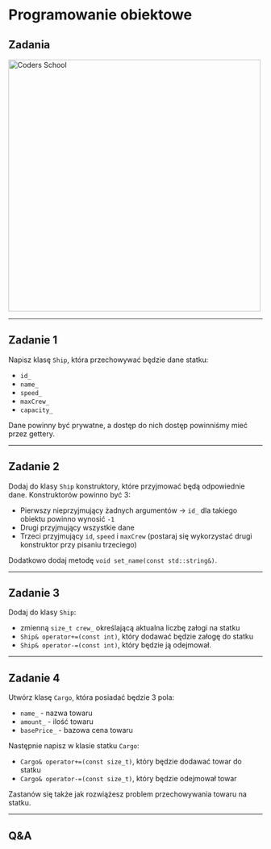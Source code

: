 <!-- .slide: data-background="#111111" -->

# Programowanie obiektowe

## Zadania

<a href="https://coders.school">
    <img width="500" data-src="../coders_school_logo.png" alt="Coders School" class="plain">
</a>

___

## Zadanie 1

Napisz klasę `Ship`, która przechowywać będzie dane statku:

* `id_`
* `name_`
* `speed_`
* `maxCrew_`
* `capacity_`

Dane powinny być prywatne, a dostęp do nich dostęp powinniśmy mieć przez gettery.

___

## Zadanie 2

Dodaj do klasy `Ship` konstruktory, które przyjmować będą odpowiednie dane. Konstruktorów powinno być 3:

* Pierwszy nieprzyjmujący żadnych argumentów -> `id_` dla takiego obiektu powinno wynosić `-1`
* Drugi przyjmujący wszystkie dane
* Trzeci przyjmujący `id`, `speed` i `maxCrew` (postaraj się wykorzystać drugi konstruktor przy pisaniu trzeciego)

Dodatkowo dodaj metodę `void set_name(const std::string&)`.

___

## Zadanie 3

Dodaj do klasy `Ship`:

* zmienną `size_t crew_` określającą aktualna liczbę załogi na statku
* `Ship& operator+=(const int)`, który dodawać będzie załogę do statku
* `Ship& operator-=(const int)`, który będzie ją odejmował.

___

## Zadanie 4

Utwórz klasę `Cargo`, która posiadać będzie 3 pola:

* `name_` - nazwa towaru
* `amount_` - ilość towaru
* `basePrice_` - bazowa cena towaru

Następnie napisz w klasie statku `Cargo`:

* `Cargo& operator+=(const size_t)`, który będzie dodawać towar do statku
* `Cargo& operator-=(const size_t)`, który będzie odejmował towar

Zastanów się także jak rozwiążesz problem przechowywania towaru na statku.

___

## Q&A
